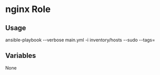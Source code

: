 # nginx Role

## Usage

ansible-playbook --verbose main.yml -i inventory/hosts --sudo --tags=

## Variables

None
